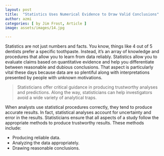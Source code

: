```yaml
---
layout: post
title:  "Statistics Uses Numerical Evidence to Draw Valid Conclusions"
author: azmi
categories: [ by Jim Frost, Article ]
image: assets/images/14.jpg

---
```

Statistics are not just numbers and facts. You know, things like 4 out of 5 dentists prefer a specific toothpaste. Instead, it’s an array of knowledge and procedures that allow you to learn from data reliably. Statistics allow you to evaluate claims based on quantitative evidence and help you differentiate between reasonable and dubious conclusions. That aspect is particularly vital these days because data are so plentiful along with interpretations presented by people with unknown motivations.

> Statisticians offer critical guidance in producing trustworthy analyses and predictions. Along the way, statisticians can help investigators avoid a wide variety of analytical traps.

When analysts use statistical procedures correctly, they tend to produce accurate results. In fact, statistical analyses account for uncertainty and error in the results. Statisticians ensure that all aspects of a study follow the appropriate methods to produce trustworthy results. These methods include:

+ Producing reliable data.
+ Analyzing the data appropriately.
+ Drawing reasonable conclusions.
